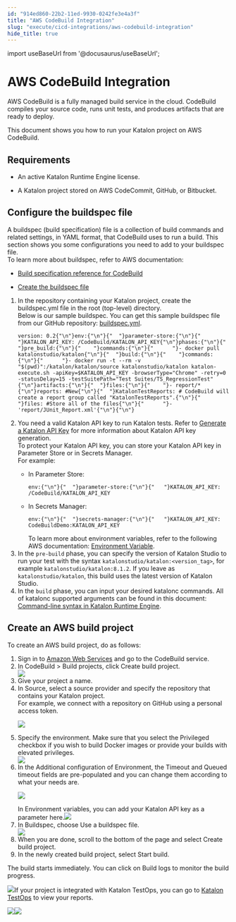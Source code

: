 ```yaml
---
id: "914ed860-22b2-11ed-9930-0242fe3e4a3f"
title: "AWS CodeBuild Integration"
slug: "execute/cicd-integrations/aws-codebuild-integration"
hide_title: true
---
```

import useBaseUrl from '@docusaurus/useBaseUrl';


# <a id="id" class="anchor_top_offset"/><a id="ariaid-title1" class="anchor_top_offset"/>AWS CodeBuild Integration

<p xmlns="http://www.w3.org/1999/xhtml" className="p">AWS CodeBuild is a fully managed build service in the cloud. CodeBuild compiles your source code, runs unit tests, and produces artifacts that are ready to deploy. </p> 
<p xmlns="http://www.w3.org/1999/xhtml" className="p">This document shows you how to run your Katalon project on AWS CodeBuild.</p> 

## Requirements

<div xmlns="http://www.w3.org/1999/xhtml" className="p"><ul className="ul"><li className="li"><p className="p">An active Katalon Runtime Engine license.</p></li><li className="li"><p className="p">A Katalon project stored on AWS CodeCommit, GitHub, or Bitbucket.</p></li></ul></div>

## <a id="task-7175" class="anchor_top_offset"/>Configure the buildspec file

<section xmlns="http://www.w3.org/1999/xhtml" className="section context">A buildspec (build specification) file is a collection of build commands and related settings, in YAML format, that CodeBuild uses to run a build. This section shows you some configurations you need to add to your buildspec file.<div className="p">To learn more about  buildspec, refer to  AWS documentation: <ul className="ul"><li className="li"><p className="p"><a className="xref j-external-link" href="https://docs.aws.amazon.com/codebuild/latest/userguide/build-spec-ref.html#build-spec-ref-syntax" target="_blank">Build specification reference for CodeBuild</a></p></li><li className="li"><p className="p"><a className="xref j-external-link" href="https://docs.aws.amazon.com/codebuild/latest/userguide/getting-started-create-build-spec-console.html" target="_blank">Create the buildspec file</a></p></li></ul></div></section> 
<ol xmlns="http://www.w3.org/1999/xhtml" className="ol steps"><li className="li step stepexpand"><span className="ph cmd">In the repository containing your Katalon project, create the buildspec.yml file in the root (top-level) directory. </span><div className="itemgroup stepxmp">Below is our  sample buildspec. You can get this sample buildspec file from our       GitHub repository: <a className="xref j-external-link" href="https://github.com/katalon-studio-samples/ci-samples/blob/master/buildspec.yml" target="_blank">buildspec.yml</a>.</div><div className="itemgroup stepxmp"><pre className="pre codeblock"><code>version: 0.2{"\n"}env:{"\n"}{"  "}parameter-store:{"\n"}{"   "}KATALON_API_KEY: /CodeBuild/KATALON_API_KEY{"\n"}phases:{"\n"}{"  "}pre_build:{"\n"}{"    "}commands:{"\n"}{"      "}- docker pull katalonstudio/katalon{"\n"}{"  "}build:{"\n"}{"    "}commands:{"\n"}{"      "}- docker run -t --rm -v "$(pwd)":/katalon/katalon/source katalonstudio/katalon katalon-execute.sh -apiKey=$KATALON_API_KEY -browserType="Chrome" -retry=0 -statusDelay=15 -testSuitePath="Test Suites/TS_RegressionTest"{"\n"}artifacts:{"\n"}{"  "}files:{"\n"}{"    "}- report/*{"\n"}reports: #New{"\n"}{"  "}KatalonTestReports: # CodeBuild will create a report group called "KatalonTestReports".{"\n"}{"    "}files: #Store all of the files{"\n"}{"      "}- 'report/JUnit_Report.xml'{"\n"}{"\n"}</code></pre></div></li><li className="li step stepexpand"><span className="ph cmd">You need a valid Katalon API key to run Katalon tests. Refer to <a className="xref" href="/docs/administer/settings/katalon-api-key-in-katalon-testops#id_1">Generate a Katalon API Key</a> for more information about Katalon API key generation. </span><div className="itemgroup info">To protect your Katalon API key, you can store your Katalon API key in Parameter Store or in Secrets Manager.</div><div className="itemgroup stepxmp">For example:<div className="p"><ul className="ul"><li className="li"><div className="p">In Parameter Store:<pre className="pre codeblock"><code>env:{"\n"}{"  "}parameter-store:{"\n"}{"   "}KATALON_API_KEY: /CodeBuild/KATALON_API_KEY</code></pre></div></li><li className="li"><div className="p">In Secrets Manager:<pre className="pre codeblock"><code>env:{"\n"}{"  "}secrets-manager:{"\n"}{"   "}KATALON_API_KEY: CodeBuildDemo:KATALON_API_KEY</code></pre>To learn more about environment variables, refer to the               following AWS documentation: <a className="xref j-external-link" href="https://docs.aws.amazon.com/codebuild/latest/APIReference/API_EnvironmentVariable.html" target="_blank">Environment                 Variable</a>.</div></li></ul></div></div></li><li className="li step stepexpand"><span className="ph cmd">In the <code className="ph codeph">pre-build</code> phase, you can specify the version of Katalon Studio to run your test  with the syntax <code className="ph codeph">katalonstudio/katalon:&lt;version_tag&gt;</code>, for example <code className="ph codeph">katalonstudio/katalon:8.1.2</code>. If you leave as <code className="ph codeph"> katalonstudio/katalon</code>, this build uses the latest version of Katalon Studio.</span></li><li className="li step stepexpand"><span className="ph cmd">In the <code className="ph codeph">build</code> phase, you can input your desired katalonc commands. All of katalonc supported arguments can be found in this document: <a className="xref" href="/docs/execute/katalon-runtime-engine/command-line-syntax-in-katalon-runtime-engine">Command-line syntax in Katalon Runtime Engine</a>.</span></li></ol> 

## <a id="task-4069" class="anchor_top_offset"/>Create an AWS build project

<section xmlns="http://www.w3.org/1999/xhtml" className="section context">To create an AWS build project, do as follows:</section> 
<ol xmlns="http://www.w3.org/1999/xhtml" className="ol steps"><li className="li step stepexpand"><span className="ph cmd">Sign in to <a className="xref j-external-link" href="http://console.aws.amazon.com" target="_blank">Amazon Web Services</a> and go to the CodeBuild service.</span></li><li className="li step stepexpand"><span className="ph cmd">In <span className="ph uicontrol">CodeBuild</span> &gt; <span className="ph uicontrol">Build projects</span>, click <span className="ph uicontrol">Create build project</span>.</span><div className="itemgroup info"><img className="image" width={850} src={useBaseUrl("/ba02c6d0-619c-11ed-a602-0242cfbc79b5.png")} /></div></li><li className="li step stepexpand"><span className="ph cmd">Give your project a name.</span></li><li className="li step stepexpand"><span className="ph cmd">In <span className="ph uicontrol">Source</span>, select a source provider and specify the repository that contains your Katalon project.</span><div className="itemgroup stepxmp">For example, we connect with a repository on <span className="ph uicontrol">GitHub</span> using a personal access token.<p className="p"><img className="image" width={500} src={useBaseUrl("/ba18bfd0-619c-11ed-a602-0242cfbc79b5.png")} /></p></div></li><li className="li step stepexpand"><span className="ph cmd">Specify the environment. Make sure that you select the <span className="ph uicontrol">Privileged</span> checkbox if you wish to build Docker images or provide your builds with elevated privileges.</span><div className="itemgroup info"><img className="image" width={600} src={useBaseUrl("/ba236e30-619c-11ed-a602-0242cfbc79b5.png")} /></div></li><li className="li step stepexpand"><span className="ph cmd">In the Additional configuration of <span className="ph uicontrol">Environment</span>, the <span className="ph uicontrol">Timeout</span> and <span className="ph uicontrol">Queued timeout</span> fields are pre-populated and you can change them according to what your needs are.</span><div className="itemgroup info"><p className="p"><img className="image" width={500} src={useBaseUrl("/ba0d0000-619c-11ed-a602-0242cfbc79b5.png")} /></p></div><div className="itemgroup info">In <span className="ph uicontrol">Environment variables</span>, you can add your Katalon API key as a parameter here.<img className="image" width={500} src={useBaseUrl("/ba2039e0-619c-11ed-a602-0242cfbc79b5.png")} /></div></li><li className="li step stepexpand"><span className="ph cmd">In <span className="ph uicontrol">Buildspec</span>, choose <span className="ph uicontrol">Use a buildspec file</span>.</span><div className="itemgroup info"><img className="image" width={600} src={useBaseUrl("/ba097d90-619c-11ed-a602-0242cfbc79b5.png")} /></div></li><li className="li step stepexpand"><span className="ph cmd">When you are done, scroll to the bottom of the page and select <span className="ph uicontrol">Create build project</span>.</span></li><li className="li step stepexpand"><span className="ph cmd">In the newly created build project, select <span className="ph uicontrol">Start build</span>.</span></li></ol> 
<section xmlns="http://www.w3.org/1999/xhtml" className="section result">The build starts immediately. You can click on <span className="ph uicontrol">Build logs</span> to monitor the build progress.<p className="p"><img className="image" width={850} src={useBaseUrl("/ba14c830-619c-11ed-a602-0242cfbc79b5.png")} />If your project is integrated with Katalon TestOps, you can go to <a className="xref j-external-link" href="https://testops.katalon.io/" target="_blank">Katalon TestOps</a> to view your reports.</p><p className="p"><img className="image" width={850} src={useBaseUrl("/ba1cde80-619c-11ed-a602-0242cfbc79b5.png")} /><img className="image" width={850} src={useBaseUrl("/ba10a980-619c-11ed-a602-0242cfbc79b5.png")} /></p></section> 
